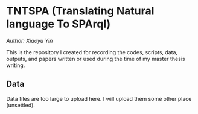 # TNTSPA (Translating Natural language To SPArql)

*Author: Xiaoyu Yin*

This is the repository I created for recording the codes, scripts, data, outputs, and papers written or used during the time of my master thesis writing.

## Data

Data files are too large to upload here. I will upload them some other place (unsettled).